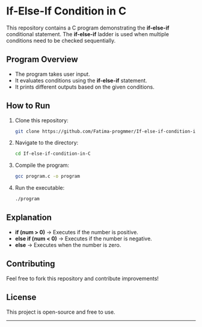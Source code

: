 # If-Else-If Condition in C  

This repository contains a C program demonstrating the **if-else-if** conditional statement. The **if-else-if** ladder is used when multiple conditions need to be checked sequentially.  
  

## Program Overview  
- The program takes user input.  
- It evaluates conditions using the **if-else-if** statement.  
- It prints different outputs based on the given conditions.  


## How to Run  
1. Clone this repository:  
   ```sh
   git clone https://github.com/Fatima-progmmer/If-else-if-condition-in-C.git
   ```
2. Navigate to the directory:  
   ```sh
   cd If-else-if-condition-in-C
   ```
3. Compile the program:  
   ```sh
   gcc program.c -o program
   ```
4. Run the executable:  
   ```sh
   ./program
   ```

## Explanation  
- **if (num > 0)** → Executes if the number is positive.  
- **else if (num < 0)** → Executes if the number is negative.  
- **else** → Executes when the number is zero.  

## Contributing  
Feel free to fork this repository and contribute improvements!  

## License  
This project is open-source and free to use.  

---
